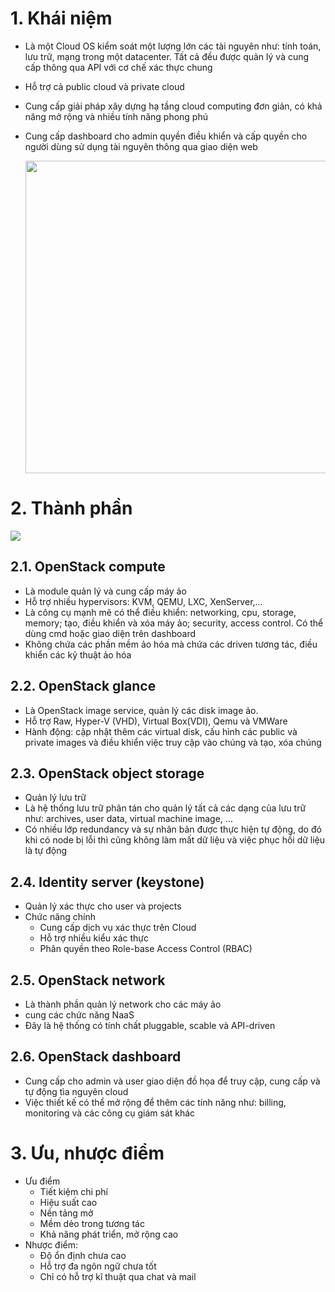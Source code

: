 # 1. Khái niệm
- Là một Cloud OS kiểm soát một lượng lớn các tài nguyên như: tính toán, lưu trữ, mạng trong một datacenter. Tất cả đều được quản lý và cung cấp thông qua API với cơ chế xác thực chung
- Hỗ trợ cả public cloud và private cloud
- Cung cấp giải pháp xây dựng hạ tầng cloud computing đơn giản, có khả năng mở rộng và nhiều tính năng phong phú
- Cung cấp dashboard cho admin quyền điều khiển và cấp quyền cho người dùng sử dụng tài nguyên thông qua giao diện web

    <image src="https://images.viblo.asia/cb937627-7f61-452e-a27a-8d32f2b46d8d.png" width="500">

# 2. Thành phần

<image src="https://www.openstack.org/assets/openstack-map/openstack-map-v20210201.svg">

## 2.1. OpenStack compute
- Là module quản lý và cung cấp máy ảo
- Hỗ trợ nhiều hypervisors: KVM, QEMU, LXC, XenServer,...
- Là công cụ mạnh mẽ có thể điều khiển: networking, cpu, storage, memory; tạo, điều khiển và xóa máy ảo; security, access control. Có thể dùng cmd hoặc giao diện trên dashboard
- Không chứa các phần mềm ảo hóa mà chứa các driven tương tác, điều khiển các kỹ thuật ảo hóa

## 2.2. OpenStack glance
- Là OpenStack image service, quản lý các disk image ảo.
- Hỗ trợ Raw, Hyper-V (VHD), Virtual Box(VDI), Qemu và VMWare
- Hành động: cập nhật thêm các virtual disk, cấu hình các public và private images và điều khiển việc truy cập vào chúng và tạo, xóa chúng

## 2.3. OpenStack object storage
- Quản lý lưu trữ
- Là hệ thống lưu trữ phân tán cho quản lý tất cả các dạng của lưu trữ như: archives, user data, virtual machine image, ...
- Có nhiều lớp redundancy và sự nhân bản được thực hiện tự động, do đó khi có node bị lỗi thì cũng không làm mất dữ liệu và việc phục hồi dữ liệu là tự động

## 2.4. Identity server (keystone)
- Quản lý xác thực cho user và projects
- Chức năng chính
  - Cung cấp dịch vụ xác thực trên Cloud
  - Hỗ trợ nhiều kiểu xác thực
  - Phân quyền theo Role-base Access Control (RBAC)

## 2.5. OpenStack network
- Là thành phần quản lý network cho các máy ảo
- cung các chức năng NaaS
- Đây là hệ thống có tính chất pluggable, scable và API-driven

## 2.6. OpenStack dashboard
- Cung cấp cho admin và user giao diện đồ họa để truy cập, cung cấp và tự động tìa nguyên cloud
- Việc thiết kế có thể mở rộng để thêm các tính năng như: billing, monitoring và các công cụ giám sát khác

# 3. Ưu, nhược điểm
- Ưu điểm
  - Tiết kiệm chi phí
  - Hiệu suất cao
  - Nền tảng mở
  - Mềm dẻo trong tương tác
  - Khả năng phát triển, mở rộng cao
- Nhược điểm:
  - Độ ổn định chưa cao
  - Hỗ trợ đa ngôn ngữ chưa tốt
  - Chỉ có hỗ trợ kĩ thuật qua chat và mail
